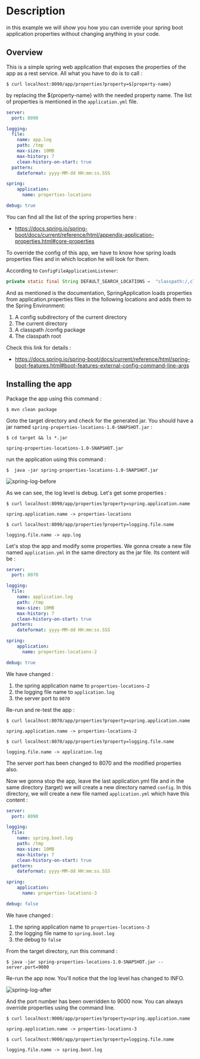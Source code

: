 # Description

in this example we will show you how you can override your spring boot application properties without changing anything in your code.

## Overview

This is a simple spring web application that exposes the properties of the app as a rest service. All what you have to do is to call :

```shell script
$ curl localhost:8090/app/properties?property=$[property-name}
```

by replacing the ${property-name} with the needed property name. The list of properties is mentioned in the `application.yml` file.

```yaml
server:
  port: 8090

logging:
  file:
    name: app.log
    path: /tmp
    max-size: 10MB
    max-history: 7
    clean-history-on-start: true
  pattern:
    dateformat: yyyy-MM-dd HH:mm:ss.SSS

spring:
    application:
      name: properties-locations

debug: true

```

You can find all the list of the spring properties here :

- https://docs.spring.io/spring-boot/docs/current/reference/html/appendix-application-properties.html#core-properties

To override the config of this app, we have to know how spring loads properties files and in which location he will look for them.

According to `ConfigFileApplicationListener`:
```java
private static final String DEFAULT_SEARCH_LOCATIONS =  "classpath:/,classpath:/config/,file:./,file:./config/";
```

And as mentioned is the documentation, SpringApplication loads properties from application.properties files in the following locations 
and adds them to the Spring Environment:
1. A config subdirectory of the current directory
2. The current directory
3. A classpath /config package
4. The classpath root

Check this link for details :

- https://docs.spring.io/spring-boot/docs/current/reference/html/spring-boot-features.html#boot-features-external-config-command-line-args


## Installing the app

Package the app using this command :

```shell script
$ mvn clean package
```

Goto the target directory and check for the generated jar. You should have a jar named `spring-properties-locations-1.0-SNAPSHOT.jar` :

```shell script
$ cd target && ls *.jar
```

```log
spring-properties-locations-1.0-SNAPSHOT.jar
```

run the application using this command :

```shell script
$  java -jar spring-properties-locations-1.0-SNAPSHOT.jar
```

![spring-log-before](https://user-images.githubusercontent.com/16627692/73570274-5fa49600-446c-11ea-8043-01b1a1aa926e.png)

As we can see, the log level is debug. Let's get some properties :

```shell script
$ curl localhost:8090/app/properties?property=spring.application.name
```

```log
spring.application.name -> properties-locations
```

```shell script
$ curl localhost:8090/app/properties?property=logging.file.name
```

```log
logging.file.name -> app.log
```

Let's stop the app and modify some properties. We gonna create a new file named `application.yml` in the same directory as the jar file. Its content will be :

```yaml
server:
  port: 8070

logging:
  file:
    name: application.log
    path: /tmp
    max-size: 10MB
    max-history: 7
    clean-history-on-start: true
  pattern:
    dateformat: yyyy-MM-dd HH:mm:ss.SSS

spring:
    application:
      name: properties-locations-2

debug: true
```

We have changed :

1. the spring application name to `properties-locations-2`
2. the logging file name to `application.log`
3. the server port to `8070`

Re-run and re-test the app :

```shell script
$ curl localhost:8070/app/properties?property=spring.application.name
```

```log
spring.application.name -> properties-locations-2
```

```shell script
$ curl localhost:8070/app/properties?property=logging.file.name
```

```log
logging.file.name -> application.log
```


The server port has been changed to 8070 and the modified properties also.

Now we gonna stop the app, leave the last application.yml file and in the same directory (target) we will create a new directory named `config`. In this directory, we will create a new file named
`application.yml` which have this content :

```yaml
server:
  port: 8090

logging:
  file:
    name: spring.boot.log
    path: /tmp
    max-size: 10MB
    max-history: 7
    clean-history-on-start: true
  pattern:
    dateformat: yyyy-MM-dd HH:mm:ss.SSS

spring:
    application:
      name: properties-locations-3

debug: false
```

We have changed :

1. the spring application name to `properties-locations-3`
2. the logging file name to `spring.boot.log`
3. the debug to `false`

From the target directory, run this command :

```shell script
$ java -jar spring-properties-locations-1.0-SNAPSHOT.jar --server.port=9000
```

Re-run the app now. You'll notice that the log level has changed to INFO.

![spring-log-after](https://user-images.githubusercontent.com/16627692/73572646-9af59380-4471-11ea-8340-fc7a4121865f.png)

And the port number has been overridden to 9000 now. You can always override properties using the command line.

```shell script
$ curl localhost:9000/app/properties?property=spring.application.name
```

```log
spring.application.name -> properties-locations-3
```

```shell script
$ curl localhost:9000/app/properties?property=logging.file.name
```

```log
logging.file.name -> spring.boot.log
```